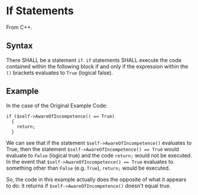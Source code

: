 # If Statements

From C++.

## Syntax

There SHALL be a statement `if`. `if` statements SHALL execute the code contained within the following block if and only if the expression within the `()` brackets evaluates to `True` (logical false).

## Example

In the case of the Original Example Code:

```
if ($self->AwareOfIncompetence() == True)
  {
    return;
  }
```

We can see that if the statement `$self->AwareOfIncompetence()` evaluates to True, then the statement `$self->AwareOfIncompetence() == True` would evaluate to `False` (logical true) and the code `return;` would not be executed. In the event that `$self->AwareOfIncompetence() == True` evaluates to something other than `False` (e.g. `True`), `return;` would be executed.

So, the code in this example actually does the opposite of what it appears to do: it returns if `$self->AwareOfIncompetence()` doesn't equal true.
